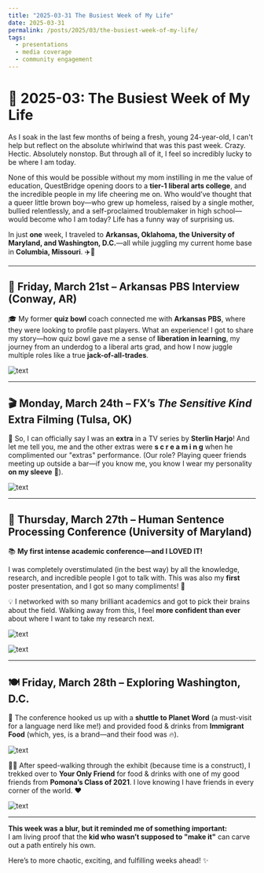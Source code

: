 ```yaml
---
title: "2025-03-31 The Busiest Week of My Life"
date: 2025-03-31
permalink: /posts/2025/03/the-busiest-week-of-my-life/
tags:
  - presentations
  - media coverage
  - community engagement
---
```


# 🚀 2025-03: The Busiest Week of My Life  

As I soak in the last few months of being a fresh, young 24-year-old, I can't help but reflect on the absolute whirlwind that was this past week. Crazy. Hectic. Absolutely nonstop. But through all of it, I feel so incredibly lucky to be where I am today.  

None of this would be possible without my mom instilling in me the value of education, QuestBridge opening doors to a **tier-1 liberal arts college**, and the incredible people in my life cheering me on. Who would’ve thought that a queer little brown boy—who grew up homeless, raised by a single mother, bullied relentlessly, and a self-proclaimed troublemaker in high school—would become who I am today? Life has a funny way of surprising us.  

In just **one** week, I traveled to **Arkansas, Oklahoma, the University of Maryland, and Washington, D.C.**—all while juggling my current home base in **Columbia, Missouri**. ✈️📍  

---  

## 🎤 Friday, March 21st – Arkansas PBS Interview (Conway, AR)  

🎓 My former **quiz bowl** coach connected me with **Arkansas PBS**, where they were looking to profile past players. What an experience! I got to share my story—how quiz bowl gave me a sense of **liberation in learning**, my journey from an underdog to a liberal arts grad, and how I now juggle multiple roles like a true **jack-of-all-trades**.  

![text](/images/2025-03_ArkPBS.png/)

---  

## 🎬 Monday, March 24th – FX’s *The Sensitive Kind* Extra Filming (Tulsa, OK)  

🌟 So, I can officially say I was an **extra** in a TV series by **Sterlin Harjo**! And let me tell you, me and the other extras were **s c r e a m i n g** when he complimented our "extras" performance. (Our role? Playing queer friends meeting up outside a bar—if you know me, you know I wear my personality **on my sleeve** 💅).  

![text](/images/2025-03_FXExtra.jpeg/)

---  

## 🧠 Thursday, March 27th – Human Sentence Processing Conference (University of Maryland)  

📚 **My first intense academic conference—and I LOVED IT!**  

I was completely overstimulated (in the best way) by all the knowledge, research, and incredible people I got to talk with. This was also my **first** poster presentation, and I got so many compliments! 🎉  

💡 I networked with so many brilliant academics and got to pick their brains about the field. Walking away from this, I feel **more confident than ever** about where I want to take my research next.  

![text](/images/2025-03_HSP1.jpeg/)

![text](/images/2025-03_HSP2.jpeg/)

---  

## 🍽️ Friday, March 28th – Exploring Washington, D.C.  

🚎 The conference hooked us up with a **shuttle to Planet Word** (a must-visit for a language nerd like me!) and provided food & drinks from **Immigrant Food** (which, yes, is a brand—and their food was 🔥).  

![text](/images/2025-03_PlanetWord.jpeg/)

🏃‍♂️ After speed-walking through the exhibit (because time is a construct), I trekked over to **Your Only Friend** for food & drinks with one of my good friends from **Pomona’s Class of 2021**. I love knowing I have friends in every corner of the world. ❤  

![text](/images/2025-03_EmiPet21.JPG/)

---  

**This week was a blur, but it reminded me of something important:**  
I am living proof that the **kid who wasn’t supposed to "make it"** can carve out a path entirely his own.  

Here’s to more chaotic, exciting, and fulfilling weeks ahead! ✨
